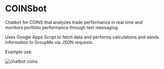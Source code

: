 # COINSbot
Chatbot for COINS that analyzes trade performance in real time and monitors portfolio performance through text messaging.

Uses Google Apps Script to fetch data and performs calculations and sends information to GroupMe via JSON requests. 

Example use:

![chatbot coins](https://github.com/t-aha/COINSbot/assets/45275407/f61b62b7-a1c5-48c9-bebb-a0c3e97b84d8)
